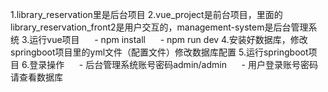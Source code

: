 1.library_reservation里是后台项目
2.vue_project是前台项目，里面的library_reservation_front2是用户交互的，management-system是后台管理系统
3.运行vue项目
      - npm install
      - npm run dev
4.安装好数据库，修改springboot项目里的yml文件（配置文件）修改数据库配置
5.运行springboot项目
6.登录操作
      - 后台管理系统账号密码admin/admin
      - 用户登录账号密码请查看数据库

